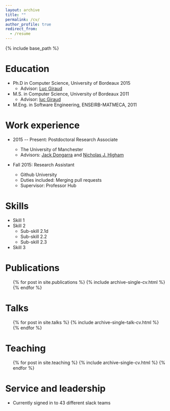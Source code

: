 ```yaml
---
layout: archive
title: ""
permalink: /cv/
author_profile: true
redirect_from:
  - /resume
---
```


{% include base_path %} 

Education
======
* Ph.D in Computer Science, University of Bordeaux 2015
  * Advisor: [Luc Giraud](https://team.inria.fr/hiepacs/team-members/luc-giraud/)
* M.S. in Computer Science, University of Bordeaux 2011
  * Advisor: [luc Giraud](https://team.inria.fr/hiepacs/team-members/luc-giraud/)
* M.Eng. in  Software Engineering, ENSEIRB-MATMECA, 2011
 

Work experience
======
* 2015 -- Present: Postdoctoral Research Associate
  * The University of Manchester
  * Advisors: [Jack Dongarra](http://www.netlib.org/utk/people/JackDongarra/) and [Nicholas J. Higham](http://www.maths.manchester.ac.uk/~higham) 

* Fall 2015: Research Assistant
  * Github University
  * Duties included: Merging pull requests
  * Supervisor: Professor Hub
  
Skills
======
* Skill 1
* Skill 2
  * Sub-skill 2.1d
  * Sub-skill 2.2
  * Sub-skill 2.3
* Skill 3

Publications
======
  <ul>{% for post in site.publications %}
    {% include archive-single-cv.html %}
  {% endfor %}</ul>
  
Talks
======
  <ul>{% for post in site.talks %}
    {% include archive-single-talk-cv.html %}
  {% endfor %}</ul>
  
Teaching
======
  <ul>{% for post in site.teaching %}
    {% include archive-single-cv.html %}
  {% endfor %}</ul>
  
Service and leadership
======
* Currently signed in to 43 different slack teams 
